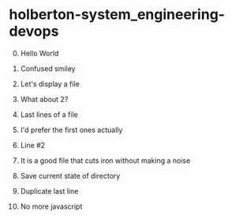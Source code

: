 # holberton-system_engineering-devops

0. Hello World

1. Confused smiley

2. Let's display a file

3. What about 2?

4. Last lines of a file

5. I'd prefer the first ones actually

6. Line #2 

7. It is a good file that cuts iron without making a noise

8. Save current state of directory

9. Duplicate last line

10. No more javascript